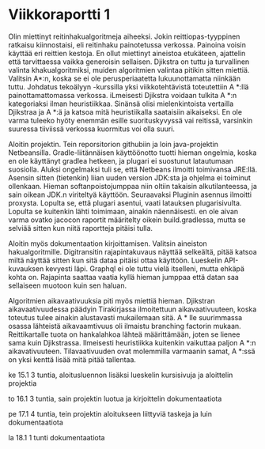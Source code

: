 # Viikkoraportti 1

Olin miettinyt reitinhakualgoritmeja aiheeksi. Jokin reittiopas-tyyppinen ratkaisu kiinnostaisi, eli reitinhaku painotetussa verkossa. Painoina voisin käyttää eri reittien kestoja. En ollut miettinyt aineistoa etukäteen, ajattelin että tarvittaessa vaikka generoisin sellaisen. Djikstra on tuttu ja turvallinen valinta khakualgoritmiksi, muiden algoritmien valintaa pitikin sitten miettiä. Valitsin A*:n, koska se ei ole perusperiaatetta lukuunottamatta niinkään tuttu. Johdatus tekoälyyn -kurssilla yksi viikkotehtävistä toteutettiin A *:llä painottamattomassa verkossa. iLmeisesti Djikstra voidaan tulkita A *:n kategoriaksi ilman heuristiikkaa. Sinänsä olisi mielenkintoista vertailla Djikstraa ja A *:ä ja katsoa mitä heuristiikalla saataisiin aikaiseksi. En ole varma tuleeko hyöty enemmän esille suorituskyvyssä vai reitissä, varsinkin suuressa tiiviissä verkossa kuormitus voi olla suuri. 

Aloitin projektin. Tein reporsitorion githubiin ja loin java-projektin Netbeansilla. Gradle-liitännäisen käyttöönotto tuotti hieman ongelmia, koska en ole käyttänyt gradlea hetkeen, ja plugari ei suostunut latautumaan suosiolla. Aluksi ongelmaksi tuli se, että Netbeans ilmoitti toimivansa JRE:llä. Asensin sitten (tietenkin) liian uuden version JDK:sta ja ohjelma ei toiminut ollenkaan. Hieman softanpoistojumppaa niin oltiin takaisin alkutilanteessa, ja sain oikean JDK.n viriteltyä käyttöön. Seuraavaksi Pluginin asennus ilmoitti proxysta. Lopulta se, että plugari asentui, vaati latauksen plugarisivulta. Lopulta se kuitenkin lähti toimimaan, ainakin näennäisesti. en ole aivan varma ovatko jacocon raportit määritelty oikein build.gradlessa, mutta se selviää sitten kun niitä raportteja pitäisi tulla.

Aloitin myös dokumentaation kirjoittamisen. Valitsin aineiston hakualgoritmille. Digitransitin rajapintakuvaus näyttää selkeältä, pitää katsoa miltä näyttää sitten kun sitä dataa pitäisi ottaa käyttöön. Lueskelin API-kuvauksen kevyesti läpi. Graphql ei ole tuttu vielä itselleni, mutta ehkäpä kohta on. Rajapinta saattaa vaatia kyllä hieman jumppaa että datan saa sellaiseen muotoon kuin sen haluan. 

Algoritmien aikavaativuuksia piti myös miettiä hieman. Djikstran aikavaativuudessa päädyin Tirakirjassa ilmoitettuun aikavaativuuteen, koska toteutus tulee ainakin alustavasti mukailemaan sitä. A * lle suurimmassa osassa lähteistä aikavaamtivuus oli ilmaistu branching factorin mukaan. Reittikartalle tuota on hankalahkoa lähteä määrittämään, joten se lienee sama kuin Djikstrassa. Ilmeisesti heuristiikka kuitenkin vaikuttaa paljon A *:n aikavativuuteen. Tilavaativuuden ovat molemmilla varmaanin samat, A *:ssä on yksi kenttä lisää mitä pitää tallentaa.


ke 15.1 3 tuntia, aloitusluennon lisäksi lueskelin kursisivuja ja aloittelin projektia

to 16.1 3 tuntia, sain projektin luotua ja kirjoittelin dokumentaatiota

pe 17.1 4 tuntia, tein projektin aloitukseen liittyviä taskeja ja luin dokumentaatiota

la 18.1 1 tunti dokumentaatiota

